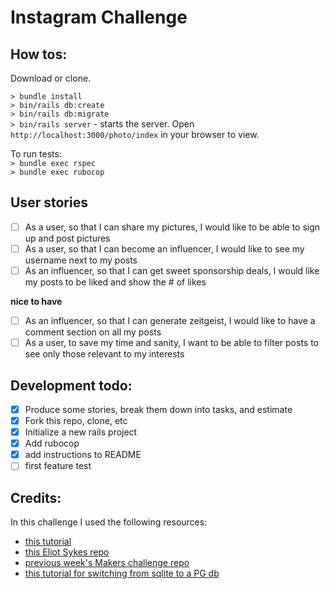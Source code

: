 Instagram Challenge
===================
## How tos:

Download or clone.

`> bundle install`  
`> bin/rails db:create`  
`> bin/rails db:migrate`  
`> bin/rails server` - starts the server. Open `http://localhost:3000/photo/index` in your browser to view.

To run tests:  
`> bundle exec rspec`  
`> bundle exec rubocop`  


## User stories

- [ ] As a user, so that I can share my pictures, I would like to be able to sign up and post pictures
- [ ] As a user, so that I can become an influencer, I would like to see my username next to my posts
- [ ] As an influencer, so that I can get sweet sponsorship deals, I would like my posts to be liked and show the # of likes

**nice to have**

- [ ] As an influencer, so that I can generate zeitgeist, I would like to have a comment section on all my posts
- [ ] As a user, to save my time and sanity, I want to be able to filter posts to see only those relevant to my interests

## Development todo: 

- [x] Produce some stories, break them down into tasks, and estimate
- [x] Fork this repo, clone, etc
- [x] Initialize a new rails project
- [x] Add rubocop
- [x] add instructions to README
- [ ] first feature test

## Credits:

In this challenge I used the following resources:

- [this tutorial](https://pusher.com/tutorials/photo-sharing-ruby-rails)
- [this Eliot Sykes repo](https://gist.github.com/eliotsykes/6fc16f428d4e6bb9b32d)
- [previous week's Makers challenge repo](https://github.com/bengscott2/acebook-livewire)
- [this tutorial for switching from sqlite to a PG db](https://www.daveferrara1.com/ruby-in-rails-switch-from-sqlite3-to-postgres/)
